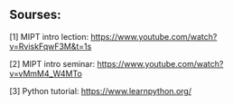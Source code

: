 ## Sourses: 

[1] MIPT intro lection: https://www.youtube.com/watch?v=RviskFqwF3M&t=1s

[2] MIPT intro seminar: https://www.youtube.com/watch?v=vMmM4_W4MTo

[3] Python tutorial: https://www.learnpython.org/
